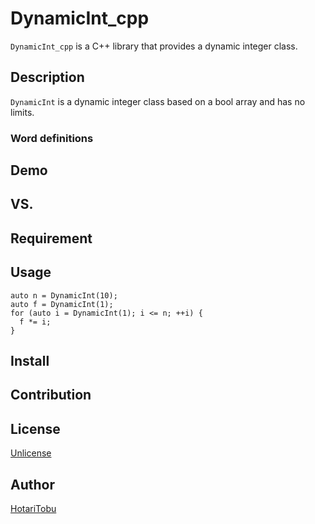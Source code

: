# DynamicInt_cpp

`DynamicInt_cpp` is a C++ library that provides a dynamic integer class.

## Description

`DynamicInt` is a dynamic integer class based on a bool array and has no limits.

### Word definitions



## Demo



## VS.



## Requirement



## Usage

```
auto n = DynamicInt(10);
auto f = DynamicInt(1);
for (auto i = DynamicInt(1); i <= n; ++i) {
  f *= i;
}
```

## Install



## Contribution



## License

[Unlicense](LICENSE)

## Author

[HotariTobu](https://github.com/HotariTobu)
